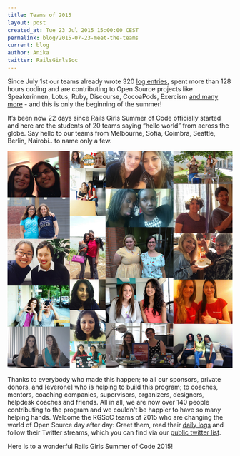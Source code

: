 ```yaml
---
title: Teams of 2015
layout: post
created_at: Tue 23 Jul 2015 15:00:00 CEST
permalink: blog/2015-07-23-meet-the-teams
current: blog
author: Anika
twitter: RailsGirlsSoc
---
```



Since July 1st our teams already wrote 320 [log entries](https://teams.railsgirlssummerofcode.org/), spent more than 128 hours coding and are contributing to Open Source projects like Speakerinnen, Lotus, Ruby, Discourse, CocoaPods, Exercism [and many more](https://teams.railsgirlssummerofcode.org/teams) - and this is only the beginning of the summer!

It’s been now 22 days since Rails Girls Summer of Code officially started and here are the students of 20 teams saying “hello world” from across the globe. Say hello to our teams from Melbourne, Sofia, Coimbra, Seattle, Berlin, Nairobi.. to name only a few.

[![RGSoC 2015 Teams](/img/blog/2015/all-teams-small.jpg)](/img/blog/2015/all-teams.jpg)

Thanks to everybody who made this happen; to all our sponsors, private donors, and [everone] who is helping to build this program; to coaches, mentors, coaching companies, supervisors, organizers, designers, helpdesk coaches and friends. All in all, we are now over 140 people contributing to the program and we couldn't be happier to have so many helping hands. Welcome the RGSoC teams of 2015 who are changing the world of Open Source day after day: Greet them, read their [daily logs](https://teams.railsgirlssummerofcode.org/) and follow their Twitter streams, which you can find via our [public twitter list](https://twitter.com/RailsGirlsSoC/lists/rgsoc-2015-teams).

Here is to a wonderful Rails Girls Summer of Code 2015!


